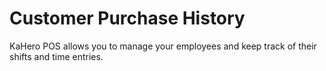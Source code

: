 # **Customer Purchase History**

KaHero POS allows you to manage your employees and keep track of their shifts and time entries.